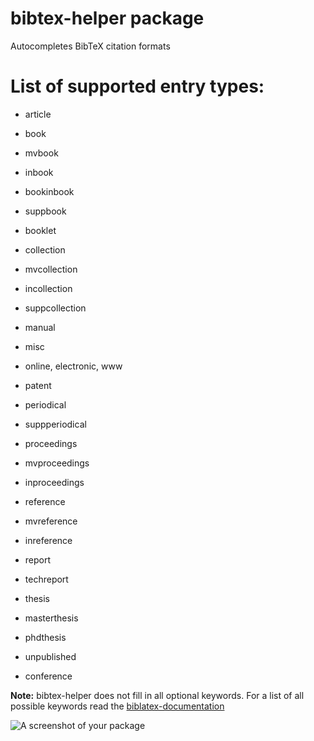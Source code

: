 # bibtex-helper package

Autocompletes BibTeX citation formats

# List of supported entry types:

* article

* book
* mvbook
* inbook
* bookinbook
* suppbook
* booklet

* collection
* mvcollection
* incollection
* suppcollection

* manual

* misc

* online, electronic, www

* patent

* periodical
* suppperiodical

* proceedings
* mvproceedings
* inproceedings

* reference
* mvreference
* inreference

* report
* techreport

* thesis

* masterthesis
* phdthesis

* unpublished

* conference

__Note:__ bibtex-helper does not fill in all optional keywords. For a list of all possible keywords read the [biblatex-documentation](ftp://ftp.rrzn.uni-hannover.de/pub/mirror/tex-archive/macros/latex/exptl/biblatex/doc/biblatex.pdf)

![A screenshot of your package](https://github.com/VukanJ/bibtex-helper/blob/master/bibtexHelperPreview.gif)
